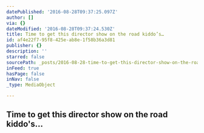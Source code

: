 ```yaml
---
datePublished: '2016-08-28T09:37:25.097Z'
author: []
via: {}
dateModified: '2016-08-28T09:37:24.530Z'
title: Time to get this director show on the road kiddo’s…
id: af4e22f7-95f8-425e-ab8e-1f58b36a3d81
publisher: {}
description: ''
starred: false
sourcePath: _posts/2016-08-28-time-to-get-this-director-show-on-the-road-kiddos.md
inFeed: true
hasPage: false
inNav: false
_type: MediaObject

---
```

## Time to get this director show on the road kiddo's...